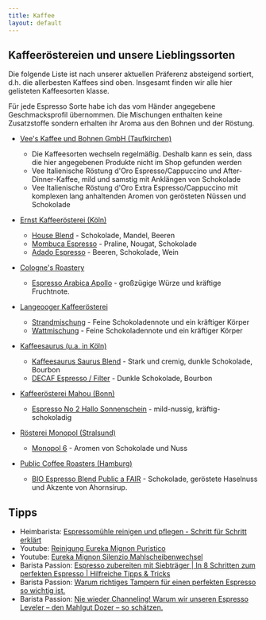 ```yaml
---
title: Kaffee
layout: default
---
```

## Kaffeeröstereien und unsere Lieblingssorten

Die folgende Liste ist nach unserer aktuellen Präferenz absteigend sortiert, d.h. die allerbesten Kaffees sind oben. Insgesamt finden wir alle hier gelisteten Kaffeesorten klasse.

Für jede Espresso Sorte habe ich das vom Händer angegebene Geschmacksprofil übernommen. Die Mischungen enthalten keine Zusatzstoffe sondern erhalten ihr Aroma aus den Bohnen und der Röstung.

* [Vee's Kaffee und Bohnen GmbH (Taufkirchen)](https://shop.vees-kaffee.com/de/index.html)
  * Die Kaffeesorten wechseln regelmäßig. Deshalb kann es sein, dass die hier angegebenen Produkte nicht im Shop gefunden werden
  * Vee Italienische Röstung d'Oro Espresso/Cappuccino und After-Dinner-Kaffee, mild und samstig mit Anklängen von Schokolade
  * Vee Italienische Röstung d'Oro Extra Espresso/Cappuccino mit komplexen lang anhaltenden Aromen von gerösteten Nüssen und Schokolade

* [Ernst Kaffeerösterei (Köln)](https://www.ernst-kaffee.de/)
  * [House Blend](https://www.ernst-kaffee.de/produktdetail/?wpsg_action=showProdukt&produkt_id=86) - Schokolade, Mandel, Beeren
  * [Mombuca Espresso](https://www.ernst-kaffee.de/produktdetail/?wpsg_action=showProdukt&produkt_id=189) - Praline, Nougat, Schokolade
  * [Adado Espresso](https://www.ernst-kaffee.de/produktdetail/?wpsg_action=showProdukt&produkt_id=210) - Beeren, Schokolade, Wein

* [Cologne's Roastery](https://colognes-roastery.de/)
  * [Espresso Arabica Apollo](https://colognes-roastery.de/espresso/17/espresso-arabica-apollo?c=7) - großzügige Würze und kräftige Fruchtnote.

* [Langeooger Kaffeerösterei](https://www.langeooger.shop/)
  * [Strandmischung](https://www.langeooger.shop/p/langeooger-strandmischung) - Feine Schokoladennote und ein kräftiger Körper
  * [Wattmischung](https://www.langeooger.shop/p/langeooger-wattmischung) - Feine Schokoladennote und ein kräftiger Körper

* [Kaffeesaurus (u.a. in Köln)](https://kaffeesaurus.com/)
  * [Kaffeesaurus Saurus Blend](https://kaffeesaurus.com/produkt/saurus-blend) - Stark und cremig, dunkle Schokolade, Bourbon
  * [DECAF Espresso / Filter](https://kaffeesaurus.com/produkt/decaf-espresso-filter) - Dunkle Schokolade, Bourbon

* [Kaffeerösterei Mahou (Bonn)](https://www.mahou-coffeehouse.com/)
  * [Espresso No 2 Hallo Sonnenschein](https://www.mahou-coffeehouse.com/product-page/no-2-hallo-sonnenschein) - mild-nussig, kräftig-schokoladig

* [Rösterei Monopol (Stralsund)](https://kaffee-monopol.de/shop/index.html)
  * [Monopol 6](https://kaffee-monopol.de/shop/kaffee/46-monopol-6.html) - Aromen von Schokolade und Nuss

* [Public Coffee Roasters (Hamburg)](https://publiccoffeeroasters.com/produkte/)
  * [BIO Espresso Blend Public a FAIR](https://publiccoffeeroasters.com/produkt/espresso-blend-public-a-fair/) - Schokolade, geröstete Haselnuss und Akzente von Ahornsirup.

## Tipps

* Heimbarista: [Espressomühle reinigen und pflegen - Schritt für Schritt erklärt](https://www.heimbarista.com/articles/9-espressomuhle-reinigen-und-pflegen-schritt-fur-schritt-erklart)
* Youtube: [Reinigung Eureka Mignon Puristico](https://www.youtube.com/watch?v=Hn42I3afsk8)
* Youtube: [Eureka Mignon Silenzio Mahlscheibenwechsel](https://www.youtube.com/watch?v=pbN2QR6eS_U)
* Barista Passion: [Espresso zubereiten mit Siebträger | In 8 Schritten zum perfekten Espresso | Hilfreiche Tipps & Tricks](https://www.barista-passione.de/espresso-zubereiten/)
* Barista Passion: [Warum richtiges Tampern für einen perfekten Espresso so wichtig ist.](https://www.barista-passione.de/richtig-tampern/)
* Barista Passion: [Nie wieder Channeling! Warum wir unseren Espresso Leveler – den Mahlgut Dozer – so schätzen.](https://www.barista-passione.de/mahlgut-dozer-espresso-leveler-kaffee-verteiler/)